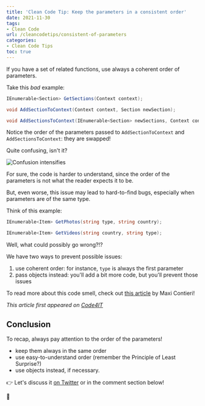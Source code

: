 ```yaml
---
title: 'Clean Code Tip: Keep the parameters in a consistent order'
date: 2021-11-30
tags:
- Clean Code
url: /cleancodetips/consistent-of-parameters
categories:
- Clean Code Tips
toc: true
---
```


If you have a set of related functions, use always a coherent order of parameters.

Take this _bad_ example:

```cs
IEnumerable<Section> GetSections(Context context);

void AddSectionToContext(Context context, Section newSection);

void AddSectionsToContext(IEnumerable<Section> newSections, Context context);
```

Notice the order of the parameters passed to `AddSectionToContext` and `AddSectionsToContext`: they are swapped!

Quite confusing, isn't it?

![Confusion intensifies](https://media.giphy.com/media/yZ2FSn86bf2co/giphy.gif "Confusion")

For sure, the code is harder to understand, since the order of the parameters is not what the reader expects it to be.

But, even worse, this issue may lead to hard-to-find bugs, especially when parameters are of the same type.

Think of this example:

```cs
IEnumerable<Item> GetPhotos(string type, string country);

IEnumerable<Item> GetVideos(string country, string type);
```

Well, what could possibly go wrong?!?

We have two ways to prevent possible issues:

1. use coherent order: for instance, `type` is always the first parameter
2. pass objects instead: you'll add a bit more code, but you'll prevent those issues

To read more about this code smell, check out [this article](https://maximilianocontieri.com/code-smell-87-inconsistent-parameters-sorting "Inconsistent Parameters Sorting | Maximiliano Contieri") by Maxi Contieri!

_This article first appeared on [Code4IT](https://www.code4it.dev/)_

## Conclusion

To recap, always pay attention to the order of the parameters!

- keep them always in the same order
- use easy-to-understand order (remember the Principle of Least Surprise?)
- use objects instead, if necessary.

👉 Let's discuss it [on Twitter](https://twitter.com/BelloneDavide/status/1441462443364864006 "Original post on Twitter") or in the comment section below!

🐧
